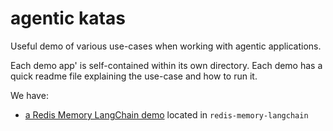 # agentic katas

Useful demo of various use-cases when working with agentic applications.

Each demo app' is self-contained within its own directory. Each demo has a quick readme file explaining the use-case and how to run it.

We have:

- [a Redis Memory LangChain demo](https://python.langchain.com/docs/integrations/memory/redis_chat_message_history) located in `redis-memory-langchain`